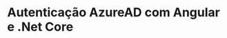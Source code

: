 # Autenticação AzureAD com Angular e .Net Core

[wiki]: https://www.c-sharpcorner.com/article/easily-enable-azure-ad-authentication-in-angular-and-web-api-core-app/
